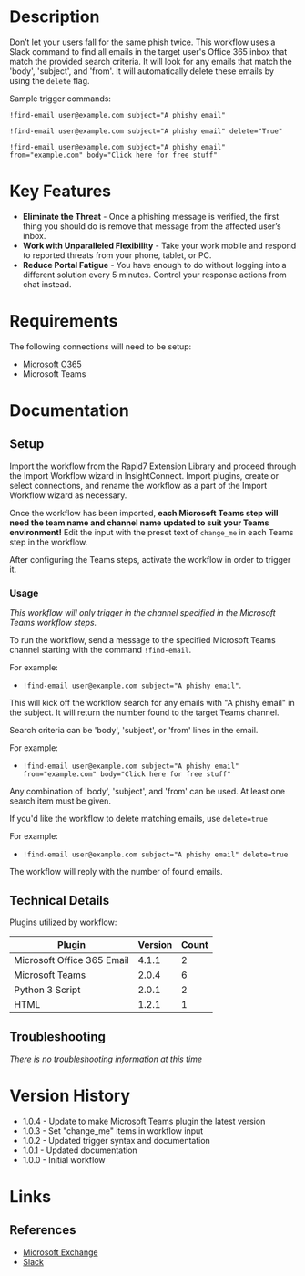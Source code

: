 # Description

Don’t let your users fall for the same phish twice. This workflow uses a Slack command to find all emails in the target user's Office 365 inbox that match the provided search criteria. It will look for any emails that match the 'body', 'subject', and 'from'. It will automatically delete these emails by using the `delete` flag.

Sample trigger commands:

`!find-email user@example.com subject="A phishy email"`

`!find-email user@example.com subject="A phishy email" delete="True"`

`!find-email user@example.com subject="A phishy email" from="example.com" body="Click here for free stuff"`

# Key Features

* **Eliminate the Threat** - Once a phishing message is verified, the first thing you should do is remove that message from the affected user’s inbox. 
* **Work with Unparalleled Flexibility** - Take your work mobile and respond to reported threats from your phone, tablet, or PC.
* **Reduce Portal Fatigue** - You have enough to do without logging into a different solution every 5 minutes. Control your response actions from chat instead.

# Requirements

The following connections will need to be setup: 

* [Microsoft O365](https://insightconnect.help.rapid7.com/docs/office365)
* Microsoft Teams

# Documentation

## Setup

Import the workflow from the Rapid7 Extension Library and proceed through the Import Workflow wizard in InsightConnect. Import plugins, create or select connections, and rename the workflow as a part of the Import Workflow wizard as necessary.

Once the workflow has been imported, **each Microsoft Teams step will need the team name and channel name updated to suit your Teams environment!** Edit the input with the preset text of `change_me` in each Teams step in the workflow.

After configuring the Teams steps, activate the workflow in order to trigger it.

### Usage

*This workflow will only trigger in the channel specified in the Microsoft Teams workflow steps.*

To run the workflow, send a message to the specified Microsoft Teams channel starting with the command `!find-email`. 

For example:
* `!find-email user@example.com subject="A phishy email"`.

This will kick off the workflow search for any emails with "A phishy email" in the subject. It will return the number found to the target Teams channel.

Search criteria can be 'body', 'subject', or 'from' lines in the email. 

For example:
* `!find-email user@example.com subject="A phishy email" from="example.com" body="Click here for free stuff" `

Any combination of 'body', 'subject', and 'from' can be used. At least one search item must be given.

If you'd like the workflow to delete matching emails, use `delete=true` 

For example:
* `!find-email user@example.com subject="A phishy email" delete=true`

The workflow will reply with the number of found emails.

## Technical Details

Plugins utilized by workflow:

|Plugin|Version|Count|
|----|----|--------|
|Microsoft Office 365 Email|4.1.1|2|
|Microsoft Teams|2.0.4|6|
|Python 3 Script|2.0.1|2|
|HTML|1.2.1|1|

## Troubleshooting

_There is no troubleshooting information at this time_

# Version History

* 1.0.4 - Update to make Microsoft Teams plugin the latest version
* 1.0.3 - Set "change_me" items in workflow input
* 1.0.2 - Updated trigger syntax and documentation
* 1.0.1 - Updated documentation
* 1.0.0 - Initial workflow

# Links

## References

* [Microsoft Exchange](https://products.office.com/en-us/exchange/email)
* [Slack](https://slack.com/)
